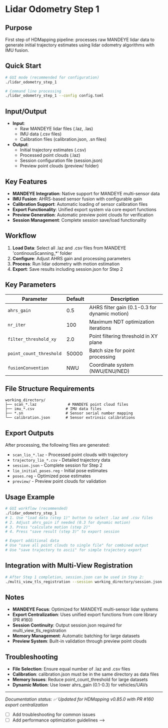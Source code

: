 # Lidar Odometry Step 1

## Purpose
First step of HDMapping pipeline: processes raw MANDEYE lidar data to generate initial trajectory estimates using lidar odometry algorithms with IMU fusion.

## Quick Start
```bash
# GUI mode (recommended for configuration)
./lidar_odometry_step_1

# Command line processing
./lidar_odometry_step_1 --config config.toml
```

## Input/Output
- **Input**: 
  - Raw MANDEYE lidar files (.laz, .las) 
  - IMU data (.csv files)
  - Calibration files (calibration.json, .sn files)
- **Output**: 
  - Initial trajectory estimates (.csv)
  - Processed point clouds (.laz)
  - Session configuration file (session.json)
  - Preview point clouds (preview/ folder)

## Key Features
- **MANDEYE Integration**: Native support for MANDEYE multi-sensor data
- **IMU Fusion**: AHRS-based sensor fusion with configurable gain
- **Calibration Support**: Automatic loading of sensor calibration files
- **Export Functionality**: Unified export system via core export functions
- **Preview Generation**: Automatic preview point clouds for verification
- **Session Management**: Complete session save/load functionality

## Workflow
1. **Load Data**: Select all .laz and .csv files from MANDEYE 'continousScanning_*' folder
2. **Configure**: Adjust AHRS gain and processing parameters
3. **Process**: Run lidar odometry with motion estimation
4. **Export**: Save results including session.json for Step 2

## Key Parameters
| Parameter | Default | Description |
|-----------|---------|-------------|
| `ahrs_gain` | 0.5 | AHRS filter gain (0.1-0.3 for dynamic motion) |
| `nr_iter` | 100 | Maximum NDT optimization iterations |
| `filter_threshold_xy` | 2.0 | Point filtering threshold in XY plane |
| `point_count_threshold` | 50000 | Batch size for point processing |
| `fusionConvention` | NWU | Coordinate system (NWU/ENU/NED) |

## File Structure Requirements
```
working_directory/
├── scan_*.laz              # MANDEYE point cloud files
├── imu_*.csv              # IMU data files  
├── *.sn                   # Sensor serial number mapping
└── calibration.json       # Sensor extrinsic calibrations
```

## Export Outputs
After processing, the following files are generated:
- `scan_lio_*.laz` - Processed point clouds with trajectory
- `trajectory_lio_*.csv` - Detailed trajectory data
- `session.json` - Complete session for Step 2
- `lio_initial_poses.reg` - Initial pose estimates  
- `poses.reg` - Optimized pose estimates
- `preview/` - Preview point clouds for validation

## Usage Example
```bash
# GUI workflow (recommended)
./lidar_odometry_step_1
# 1. Use "load data (step 1)" button to select .laz and .csv files
# 2. Adjust ahrs_gain if needed (0.3 for dynamic motion)
# 3. Press "calculate motion (step 2)" 
# 4. Press "save result (step 3)" to export session

# Export additional data
# Use "save all point clouds to single file" for combined output
# Use "save trajectory to ascii" for simple trajectory export
```

## Integration with Multi-View Registration
```bash
# After Step 1 completion, session.json can be used in Step 2:
./multi_view_tls_registration --session working_directory/session.json
```

## Notes
- **MANDEYE Focus**: Optimized for MANDEYE multi-sensor lidar systems
- **Export Centralization**: Uses unified export functions from core library (PR #160)
- **Session Continuity**: Output session.json required for multi_view_tls_registration
- **Memory Management**: Automatic batching for large datasets
- **Preview System**: Built-in validation through preview point clouds

## Troubleshooting
- **File Selection**: Ensure equal number of .laz and .csv files
- **Calibration**: calibration.json must be in the same directory as data files
- **Memory Issues**: Reduce point_count_threshold for large datasets
- **Dynamic Motion**: Use lower ahrs_gain (0.1-0.3) for vehicles/UAVs

---
*Documentation status: ✅ Updated for HDMapping v0.85.0 with PR #160 export centralization*
- [ ] Add troubleshooting for common issues
- [ ] Add performance optimization guidelines
-->
